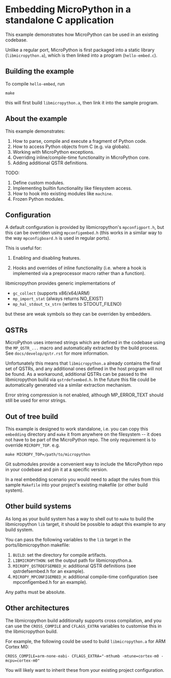Embedding MicroPython in a standalone C application
===================================================

This example demonstrates how MicroPython can be used in an existing codebase.

Unlike a regular port, MicroPython is first packaged into a static library
(`libmicropython.a`), which is then linked into a program (`hello-embed.c`).

Building the example
--------------------

To compile `hello-embed`, run

    make

this will first build `libmicropython.a`, then link it into the sample program.

About the example
-----------------

This example demonstrates:

1. How to parse, compile and execute a fragment of Python code.
2. How to access Python objects from C (e.g. via globals).
3. Working with MicroPython exceptions.
4. Overriding inline/compile-time functionality in MicroPython core.
5. Adding additional QSTR definitions.

TODO:
1. Define custom modules.
2. Implementing builtin functionality like filesystem access.
3. How to hook into existing modules like `machine`.
4. Frozen Python modules.


Configuration
-------------

A default configuration is provided by libmicropython's `mpconfigport.h`, but
this can be overriden using `mpconfigembed.h` (this works in a similar way to
the way `mpconfigboard.h` is used in regular ports).

This is useful for:

1. Enabling and disabling features.

2. Hooks and overrides of inline functionality (i.e. where a hook is
implemented via a preprocessor macro rather than a function).

libmicropython provides generic implementations of

* `gc_collect` (supports x86/x64/ARM)
* `mp_import_stat` (always returns NO_EXIST)
* `mp_hal_stdout_tx_strn`  (writes to STDOUT_FILENO)

but these are weak symbols so they can be overriden by embedders.

QSTRs
-----

MicroPython uses interned strings which are defined in the codebase using the
`MP_QSTR_...` macro and automatically extracted by the build process. See
`docs/develop/qstr.rst` for more information.

Unfortunately this means that `libmicropython.a` already contains the final
set of QSTRs, and any additional ones defined in the host program will not be
found. As a workaround, additional QSTRs can be passed to the libmicropython
build via `qstrdefsembed.h`. In the future this file could be automatically
generated via a similar extraction mechanism.

Error string compression is not enabled, although MP_ERROR_TEXT should still
be used for error strings.


Out of tree build
-----------------

This example is designed to work standalone, i.e. you can copy this
`embedding` directory and `make` it from anywhere on the filesystem -- it does
not have to be part of the MicroPython repo. The only requirement is to override
`MICROPY_TOP`. e.g.

    make MICROPY_TOP=/path/to/micropython

Git submodules provide a convenient way to include the MicroPython repo in
your codebase and pin it at a specific version.

In a real embedding scenario you would need to adapt the rules from this
sample `Makefile` into your project's existing makefile (or other build
system).


Other build systems
-------------------

As long as your build system has a way to shell out to `make` to build the
libmicropython `lib` target, it should be possible to adapt this
example to any build system.

You can pass the following variables to the `lib` target in the
ports/libmicropython makefile:

1. `BUILD`: set the directory for compile artifacts.
2. `LIBMICROPYTHON`: set the output path for libmicropython.a.
3. `MICROPY_QSTRDEFSEMBED_H`: additional QSTR definitions (see qstrdefsembed.h for an example).
4. `MICROPY_MPCONFIGEMBED_H`: additional compile-time configuration (see mpconfigembed.h for an example).

Any paths must be absolute.


Other architectures
-------------------

The libmicropython build additionally supports cross compilation, and you can
use the `CROSS_COMPILE` and `CFLAGS_EXTRA` variables to customise this in the
libmicropython build.

For example, the following could be used to build `libmicropython.a` for ARM
Cortex M0:

    CROSS_COMPILE=arm-none-eabi- CFLAGS_EXTRA="-mthumb -mtune=cortex-m0 -mcpu=cortex-m0"

You will likely want to inherit these from your existing project configuration.
